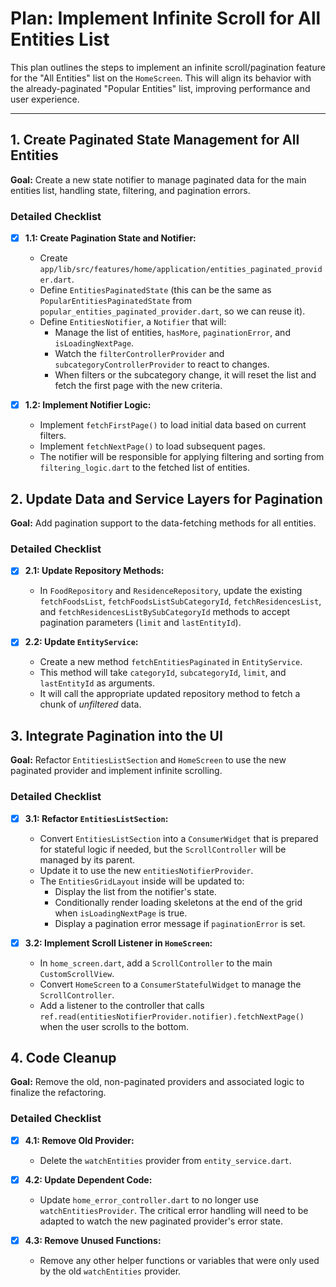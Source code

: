 # Plan: Implement Infinite Scroll for All Entities List

This plan outlines the steps to implement an infinite scroll/pagination feature for the "All Entities" list on the `HomeScreen`. This will align its behavior with the already-paginated "Popular Entities" list, improving performance and user experience.

---

## 1. Create Paginated State Management for All Entities

**Goal:** Create a new state notifier to manage paginated data for the main entities list, handling state, filtering, and pagination errors.

### Detailed Checklist

- [x] **1.1: Create Pagination State and Notifier:**
    - Create `app/lib/src/features/home/application/entities_paginated_provider.dart`.
    - Define `EntitiesPaginatedState` (this can be the same as `PopularEntitiesPaginatedState` from `popular_entities_paginated_provider.dart`, so we can reuse it).
    - Define `EntitiesNotifier`, a `Notifier` that will:
        - Manage the list of entities, `hasMore`, `paginationError`, and `isLoadingNextPage`.
        - Watch the `filterControllerProvider` and `subcategoryControllerProvider` to react to changes.
        - When filters or the subcategory change, it will reset the list and fetch the first page with the new criteria.

- [x] **1.2: Implement Notifier Logic:**
    - Implement `fetchFirstPage()` to load initial data based on current filters.
    - Implement `fetchNextPage()` to load subsequent pages.
    - The notifier will be responsible for applying filtering and sorting from `filtering_logic.dart` to the fetched list of entities.

## 2. Update Data and Service Layers for Pagination

**Goal:** Add pagination support to the data-fetching methods for all entities.

### Detailed Checklist

- [x] **2.1: Update Repository Methods:**
    - In `FoodRepository` and `ResidenceRepository`, update the existing `fetchFoodsList`, `fetchFoodsListSubCategoryId`, `fetchResidencesList`, and `fetchResidencesListBySubCategoryId` methods to accept pagination parameters (`limit` and `lastEntityId`).

- [x] **2.2: Update `EntityService`:**
    - Create a new method `fetchEntitiesPaginated` in `EntityService`.
    - This method will take `categoryId`, `subcategoryId`, `limit`, and `lastEntityId` as arguments.
    - It will call the appropriate updated repository method to fetch a chunk of *unfiltered* data.

## 3. Integrate Pagination into the UI

**Goal:** Refactor `EntitiesListSection` and `HomeScreen` to use the new paginated provider and implement infinite scrolling.

### Detailed Checklist

- [x] **3.1: Refactor `EntitiesListSection`:**
    - Convert `EntitiesListSection` into a `ConsumerWidget` that is prepared for stateful logic if needed, but the `ScrollController` will be managed by its parent.
    - Update it to use the new `entitiesNotifierProvider`.
    - The `EntitiesGridLayout` inside will be updated to:
        - Display the list from the notifier's state.
        - Conditionally render loading skeletons at the end of the grid when `isLoadingNextPage` is true.
        - Display a pagination error message if `paginationError` is set.

- [x] **3.2: Implement Scroll Listener in `HomeScreen`:**
    - In `home_screen.dart`, add a `ScrollController` to the main `CustomScrollView`.
    - Convert `HomeScreen` to a `ConsumerStatefulWidget` to manage the `ScrollController`.
    - Add a listener to the controller that calls `ref.read(entitiesNotifierProvider.notifier).fetchNextPage()` when the user scrolls to the bottom.

## 4. Code Cleanup

**Goal:** Remove the old, non-paginated providers and associated logic to finalize the refactoring.

### Detailed Checklist

- [x] **4.1: Remove Old Provider:**
    - Delete the `watchEntities` provider from `entity_service.dart`.

- [x] **4.2: Update Dependent Code:**
    - Update `home_error_controller.dart` to no longer use `watchEntitiesProvider`. The critical error handling will need to be adapted to watch the new paginated provider's error state.

- [x] **4.3: Remove Unused Functions:**
    - Remove any other helper functions or variables that were only used by the old `watchEntities` provider.
